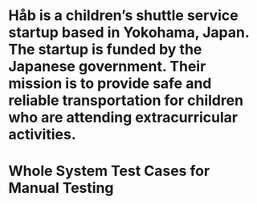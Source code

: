 # Håb­ is a children’s shuttle service startup based in Yokohama, Japan. The startup is funded by the Japanese government. Their mission is to provide safe and reliable transportation for children who are attending extracurricular activities.
# Whole System Test Cases for Manual Testing
